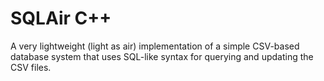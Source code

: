 # SQLAir C++

A very lightweight (light as air) implementation of a simple CSV-based
database system that uses SQL-like syntax for querying and updating the
CSV files.